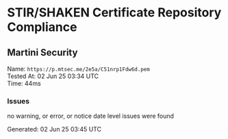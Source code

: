 # STIR/SHAKEN Certificate Repository Compliance

## Martini Security

Name: `https://p.mtsec.me/2e5a/C51nrp1Fdw6d.pem`\
Tested At: 02 Jun 25 03:34 UTC\
Time: 44ms

### Issues

no warning, or error, or notice date level issues were found

Generated: 02 Jun 25 03:45 UTC